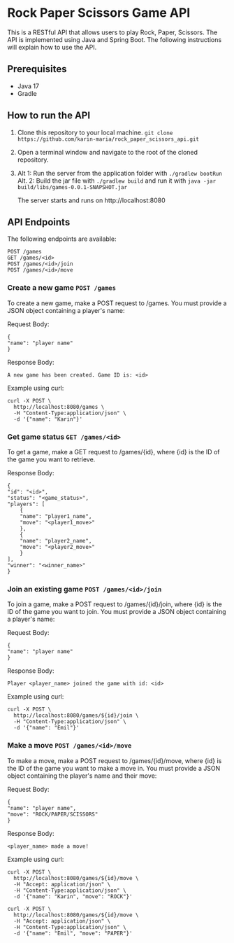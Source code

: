 # Rock Paper Scissors Game API
This is a RESTful API that allows users to play Rock, Paper, Scissors. The API is implemented using Java and Spring Boot. The following instructions will explain how to use the API.

## Prerequisites
- Java 17
- Gradle

## How to run the API
1. Clone this repository to your local machine.
`git clone https://github.com/karin-maria/rock_paper_scissors_api.git`
2. Open a terminal window and navigate to the root of the cloned repository.
3.  Alt 1: Run the server from the application folder with `./gradlew bootRun`
    Alt. 2: Build the jar file with `./gradlew build` and run it with `java -jar build/libs/games-0.0.1-SNAPSHOT.jar`

    The server starts and runs on http://localhost:8080

## API Endpoints
The following endpoints are available:

```
POST /games
GET /games/<id>
POST /games/<id>/join
POST /games/<id>/move
```

### Create a new game `POST /games`
To create a new game, make a POST request to /games. You must provide a JSON object containing a player's name:

Request Body:
```
{
"name": "player name"
}
```

Response Body:
```
A new game has been created. Game ID is: <id>
```

Example using curl:
```
curl -X POST \
  http://localhost:8080/games \
  -H "Content-Type:application/json" \
  -d '{"name": "Karin"}'
```


### Get game status `GET /games/<id>`
To get a game, make a GET request to /games/{id}, where {id} is the ID of the game you want to retrieve.

Response Body:
```
{
"id": "<id>",
"status": "<game_status>",
"players": [
    {
    "name": "player1_name",
    "move": "<player1_move>"
    },
    {
    "name": "player2_name",
    "move": "<player2_move>"
    }
],
"winner": "<winner_name>"
}
```

### Join an existing game `POST /games/<id>/join`
To join a game, make a POST request to /games/{id}/join, where {id} is the ID of the game you want to join. You must provide a JSON object containing a player's name:

Request Body:
```
{
"name": "player name"
}
```

Response Body:
```
Player <player_name> joined the game with id: <id>
```

Example using curl:
```
curl -X POST \
  http://localhost:8080/games/${id}/join \
  -H "Content-Type:application/json" \
  -d '{"name": "Emil"}'
```


### Make a move `POST /games/<id>/move`
To make a move, make a POST request to /games/{id}/move, where {id} is the ID of the game you want to make a move in. You must provide a JSON object containing the player's name and their move:


Request Body:
```
{
"name": "player name",
"move": "ROCK/PAPER/SCISSORS"
}
```

Response Body:
```
<player_name> made a move!
```

Example using curl:
```
curl -X POST \
  http://localhost:8080/games/${id}/move \
  -H "Accept: application/json" \
  -H "Content-Type:application/json" \
  -d '{"name": "Karin", "move": "ROCK"}'

curl -X POST \
  http://localhost:8080/games/${id}/move \
  -H "Accept: application/json" \
  -H "Content-Type:application/json" \
  -d '{"name": "Emil", "move": "PAPER"}'
```